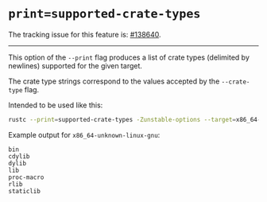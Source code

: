 # `print=supported-crate-types`

The tracking issue for this feature is: [#138640](https://github.com/rust-lang/rust/issues/138640).

------------------------

This option of the `--print` flag produces a list of crate types (delimited by newlines) supported for the given target.

The crate type strings correspond to the values accepted by the `--crate-type` flag.

Intended to be used like this:

```bash
rustc --print=supported-crate-types -Zunstable-options --target=x86_64-unknown-linux-gnu
```

Example output for `x86_64-unknown-linux-gnu`:

```text
bin
cdylib
dylib
lib
proc-macro
rlib
staticlib
```
